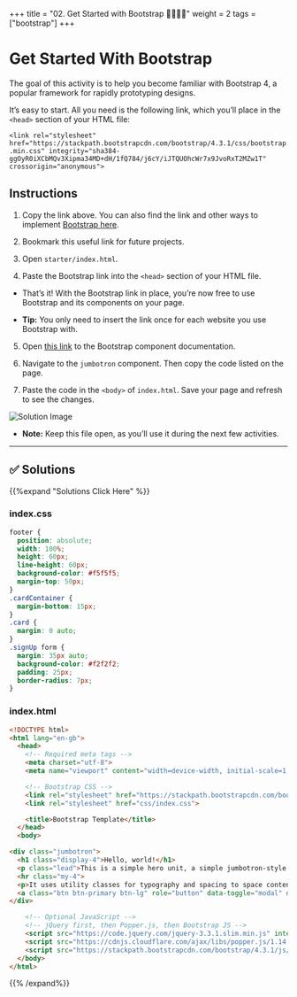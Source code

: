 +++
title = "02. Get Started with Bootstrap 👩‍🎓👨‍🎓"
weight = 2
tags = ["bootstrap"] 
+++

# Get Started With Bootstrap

The goal of this activity is to help you become familiar with Bootstrap 4, a popular framework for rapidly prototyping designs.

It’s easy to start. All you need is the following link, which you’ll place in the `<head>` section of your HTML file: 

`<link rel="stylesheet" href="https://stackpath.bootstrapcdn.com/bootstrap/4.3.1/css/bootstrap.min.css" integrity="sha384-ggOyR0iXCbMQv3Xipma34MD+dH/1fQ784/j6cY/iJTQUOhcWr7x9JvoRxT2MZw1T" crossorigin="anonymous">`

## Instructions

1. Copy the link above. You can also find the link and other ways to implement [Bootstrap here](getbootstrap.com).

2. Bookmark this useful link for future projects.

3. Open `starter/index.html`. 

4. Paste the Bootstrap link into the `<head>` section of your HTML file.

- That’s it! With the Bootstrap link in place, you’re now free to use Bootstrap and its components on your page.

-  **Tip:** You only need to insert the link once for each website you use Bootstrap with.

5. Open [this link](https://getbootstrap.com/docs/4.3/components/alerts/) to the Bootstrap component documentation.

6. Navigate to the `jumbotron` component. Then copy the code listed on the page.

7. Paste the code in the `<body>` of `index.html`. Save your page and refresh to see the changes.

  ![Solution Image](./images/getting-started-solution.png)

- **Note:** Keep this file open, as you’ll use it during the next few activities.

---

## ✅ Solutions 
{{%expand "Solutions Click Here" %}}

### index.css
```css
footer {
  position: absolute;
  width: 100%;
  height: 60px;
  line-height: 60px;
  background-color: #f5f5f5;
  margin-top: 50px;
}
.cardContainer {
  margin-bottom: 15px;
}
.card {
  margin: 0 auto;
}
.signUp form {
  margin: 35px auto;
  background-color: #f2f2f2;
  padding: 25px;
  border-radius: 7px;
}
```

### index.html

```html
<!DOCTYPE html>
<html lang="en-gb">
  <head>
    <!-- Required meta tags -->
    <meta charset="utf-8">
    <meta name="viewport" content="width=device-width, initial-scale=1, shrink-to-fit=no">

    <!-- Bootstrap CSS -->
    <link rel="stylesheet" href="https://stackpath.bootstrapcdn.com/bootstrap/4.3.1/css/bootstrap.min.css" integrity="sha384-ggOyR0iXCbMQv3Xipma34MD+dH/1fQ784/j6cY/iJTQUOhcWr7x9JvoRxT2MZw1T" crossorigin="anonymous">
    <link rel="stylesheet" href="css/index.css">

    <title>Bootstrap Template</title>
  </head>
  <body>

<div class="jumbotron">
  <h1 class="display-4">Hello, world!</h1>
  <p class="lead">This is a simple hero unit, a simple jumbotron-style component for calling extra attention to featured content or information.</p>
  <hr class="my-4">
  <p>It uses utility classes for typography and spacing to space content out within the larger container.</p>
  <a class="btn btn-primary btn-lg" role="button" data-toggle="modal" data-target="#exampleModal">Learn more</a>
</div>

    <!-- Optional JavaScript -->
    <!-- jQuery first, then Popper.js, then Bootstrap JS -->
    <script src="https://code.jquery.com/jquery-3.3.1.slim.min.js" integrity="sha384-q8i/X+965DzO0rT7abK41JStQIAqVgRVzpbzo5smXKp4YfRvH+8abtTE1Pi6jizo" crossorigin="anonymous"></script>
    <script src="https://cdnjs.cloudflare.com/ajax/libs/popper.js/1.14.7/umd/popper.min.js" integrity="sha384-UO2eT0CpHqdSJQ6hJty5KVphtPhzWj9WO1clHTMGa3JDZwrnQq4sF86dIHNDz0W1" crossorigin="anonymous"></script>
    <script src="https://stackpath.bootstrapcdn.com/bootstrap/4.3.1/js/bootstrap.min.js" integrity="sha384-JjSmVgyd0p3pXB1rRibZUAYoIIy6OrQ6VrjIEaFf/nJGzIxFDsf4x0xIM+B07jRM" crossorigin="anonymous"></script>
  </body>
</html>
```
{{% /expand%}}